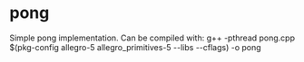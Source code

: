 # pong
Simple pong implementation.
Can be compiled with:
g++ -pthread pong.cpp $(pkg-config allegro-5 allegro_primitives-5 --libs --cflags) -o pong
